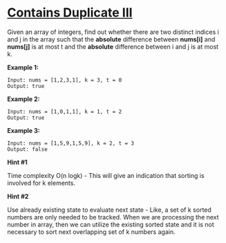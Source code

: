 # [Contains Duplicate III](https://leetcode.com/explore/challenge/card/september-leetcoding-challenge/554/week-1-september-1st-september-7th/3446/)

Given an array of integers, find out whether there are two distinct indices i and j in the array such that the **absolute** difference between **nums[i]** and **nums[j]** is at most t and the **absolute** difference between i and j is at most k.

**Example 1:**

```
Input: nums = [1,2,3,1], k = 3, t = 0
Output: true
```

**Example 2:**

```
Input: nums = [1,0,1,1], k = 1, t = 2
Output: true
```

**Example 3:**

```
Input: nums = [1,5,9,1,5,9], k = 2, t = 3
Output: false
```

**Hint #1**

Time complexity O(n logk) - This will give an indication that sorting is involved for k elements.

**Hint #2**

Use already existing state to evaluate next state - Like, a set of k sorted numbers are only needed to be tracked. When we are processing the next number in array, then we can utilize the existing sorted state and it is not necessary to sort next overlapping set of k numbers again.

